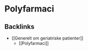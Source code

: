 # Polyfarmaci


## Backlinks
* [[Generelt om geriatriske patienter]]
	* [[Polyfarmaci]]

<!-- #anki/tag/med/Geri #anki/deck/Medicine -->

<!-- {BearID:310BE3C6-8D55-4A90-A73B-9A6F61023AB0-30450-00003DC833FCA310} -->
